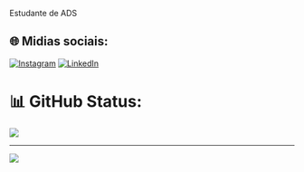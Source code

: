 
Estudante de ADS


## 🌐 Midias sociais:
[![Instagram](https://img.shields.io/badge/Instagram-%23E4405F.svg?logo=Instagram&logoColor=white)](https://instagram.com/Ge_alvezz) [![LinkedIn](https://img.shields.io/badge/LinkedIn-%230077B5.svg?logo=linkedin&logoColor=white)](https://linkedin.com/in/gerfson-alves-bab324144) 

# 📊 GitHub Status:

![](https://github-readme-stats.vercel.app/api/top-langs/?username=gerfsonalves&theme=dracula&hide_border=false&include_all_commits=false&count_private=false&layout=compact)

---
[![](https://visitcount.itsvg.in/api?id=gerfsonalves&icon=0&color=3)](https://visitcount.itsvg.in)

<!-- Proudly created with GPRM ( https://gprm.itsvg.in ) -->
